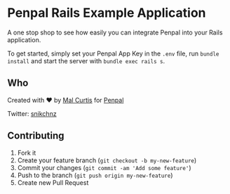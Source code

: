 # Penpal Rails Example Application

A one stop shop to see how easily you can integrate Penpal into your Rails application.

To get started, simply set your Penpal App Key in the `.env` file, run `bundle install` and start the server with `bundle exec rails s`.

## Who

Created with ♥ by [Mal Curtis](http://github.com/snikch) for [Penpal](http://TODO:weneedaurl.com)

Twitter: [snikchnz](http://twitter.com/snikchnz)

## Contributing

1. Fork it
2. Create your feature branch (`git checkout -b my-new-feature`)
3. Commit your changes (`git commit -am 'Add some feature'`)
4. Push to the branch (`git push origin my-new-feature`)
5. Create new Pull Request
